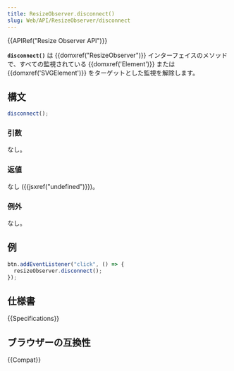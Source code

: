 ```yaml
---
title: ResizeObserver.disconnect()
slug: Web/API/ResizeObserver/disconnect
---
```


{{APIRef("Resize Observer API")}}

**`disconnect()`** は {{domxref("ResizeObserver")}} インターフェイスのメソッドで、すべての監視されている {{domxref('Element')}} または {{domxref('SVGElement')}} をターゲットとした監視を解除します。

## 構文

```js
disconnect();
```

### 引数

なし。

### 返値

なし ({{jsxref("undefined")}})。

### 例外

なし。

## 例

```js
btn.addEventListener("click", () => {
  resizeObserver.disconnect();
});
```

## 仕様書

{{Specifications}}

## ブラウザーの互換性

{{Compat}}
